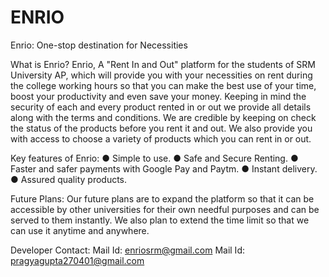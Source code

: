 # ENRIO
Enrio: One-stop destination for Necessities

What is Enrio? Enrio, A "Rent In and Out" platform for the students of SRM University AP, which will provide you with your necessities on rent during the college working hours so that you can make the best use of your time, boost your productivity and even save your money. Keeping in mind the security of each and every product rented in or out we provide all details along with the terms and conditions. We are credible by keeping on check the status of the products before you rent it and out. We also provide you with access to choose a variety of products which you can rent in or out.

Key features of Enrio: ● Simple to use. ● Safe and Secure Renting. ● Faster and safer payments with Google Pay and Paytm. ● Instant delivery. ● Assured quality products.

Future Plans: Our future plans are to expand the platform so that it can be accessible by other universities for their own needful purposes and can be served to them instantly. We also plan to extend the time limit so that we can use it anytime and anywhere.

Developer Contact: Mail Id: enriosrm@gmail.com Mail Id: pragyagupta270401@gmail.com
